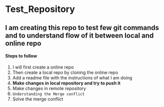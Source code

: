 # Test_Repository

## I am creating this repo to test few git commands and to understand flow of it between local and online repo

#### Steps to follow

1. I will first create a online repo
2. Then create a local repo by cloning the online repo
3. Add a readme file with the instructions of what I am doing
4. **Make changes in local repository and try to push it**
5. Make changes in remote repository
6. `Understanding the Merge conflict`
7. Solve the merge conflict
